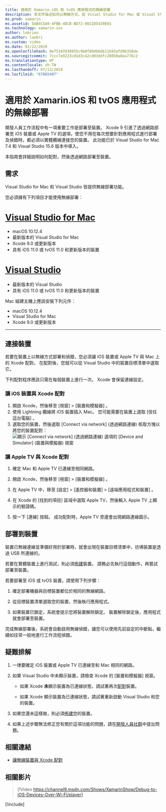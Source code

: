 ```yaml
---
title: 適用於 Xamarin.iOS 和 tvOS 應用程式的無線部署
description: 本文件描述如何以無線方式，從 Visual Studio for Mac 或 Visual Studio 2019 將 Xamarin.iOS 應用程式部署到 iOS 裝置。
ms.prod: xamarin
ms.assetid: 5AB4C5A9-4FBB-4DCB-BD72-0022D5439E65
ms.technology: xamarin-ios
author: lobrien
ms.author: laobri
ms.custom: video
ms.date: 01/22/2019
ms.openlocfilehash: 0e7516f030955c9b0f89db6db11b93afd9b358de
ms.sourcegitcommit: 7ccc7a9223cd1d3c42cd03ddfc28050a8ea776c2
ms.translationtype: HT
ms.contentlocale: zh-TW
ms.lasthandoff: 07/13/2019
ms.locfileid: "67865497"
---
```

# <a name="wireless-deployment-for-xamarinios-and-tvos-apps"></a>適用於 Xamarin.iOS 和 tvOS 應用程式的無線部署

開發人員工作流程中有一項重要工作是部署至裝置。 Xcode 9 引進了透過網路部署至 iOS 裝置或 Apple TV 的選項，使您不用在每次想要針對應用程式進行部署及偵錯時，都必須以實體纜線連接您的裝置。 此功能已於 Visual Studio for Mac 7.4 和 Visual Studio 15.6 版本中導入。

本指南會詳細說明如何配對，然後透過網路部署至裝置。

## <a name="requirements"></a>需求

Visual Studio for Mac 和 Visual Studio 皆提供無線部署功能。

您必須擁有下列項目才能使用無線部署：

# <a name="visual-studio-for-mactabmacos"></a>[Visual Studio for Mac](#tab/macos)

- macOS 10.12.4
- 最新版本的 Visual Studio for Mac
- Xcode 9.0 或更新版本
- 具有 iOS 11.0 或 tvOS 11.0 和更新版本的裝置

# <a name="visual-studiotabwindows"></a>[Visual Studio](#tab/windows)

- 最新版本的 Visual Studio
- 具有 iOS 11.0 或 tvOS 11.0 和更新版本的裝置

Mac 組建主機上應該安裝下列元件：

- macOS 10.12.4
- Visual Studio for Mac
- Xcode 9.0 或更新版本

-----

## <a name="connecting-a-device"></a>連接裝置

若要在裝置上以無線方式部署和偵錯，您必須讓 iOS 裝置或 Apple TV 與 Mac 上的 Xcode 配對。 在配對後，您就可以從 Visual Studio 中的裝置目標清單中選取它。 

下列配對程序應該只需在每個裝置上進行一次。 Xcode 會保留連線設定。

<a name="pair" />

### <a name="pairing-an-ios-device-with-xcode"></a>讓 iOS 裝置與 Xcode 配對

1. 開啟 Xcode，然後移至 [視窗] > [裝置和模擬器]  。
2. 使用 Lightning 纜線將 iOS 裝置插入 Mac。 您可能需要在裝置上選取 [信任這台電腦]  。
3. 選取您的裝置，然後選取 [Connect via network]  \(透過網路連線\) 核取方塊以將您的裝置配對：![顯示 [Connect via network] \(透過網路連線\) 選項的 [Device and Simulator] \(裝置與模擬器\) 視窗](wireless-deployment-images/image2.png)

### <a name="pairing-an-apple-tv-with-xcode"></a>讓 Apple TV 與 Xcode 配對

1. 確定 Mac 和 Apple TV 已連線至相同網路。

2. 開啟 Xcode，然後移至 [視窗] > [裝置和模擬器]  。

3. 在 Apple TV 中，移至 [設定] > [遙控器和裝置] > [遠端應用程式和裝置]  。

4. 在 Xcode 的 [找到的項目]  區域中選取 Apple TV，然後輸入 Apple TV 上顯示的驗證碼。

5. 按一下 [連線]  按鈕。 成功配對時，Apple TV 旁邊會出現網路連線圖示。

## <a name="deploy-to-a-device"></a>部署到裝置

裝置已無線連線並準備好用於部署時，就會出現在裝置目標清單中，彷彿裝置是透過 USB 所連線的。

若要在實體裝置上進行測試，則必須[佈建](~/ios/get-started/installation/device-provisioning/index.md)裝置。 請務必先執行這個動作，再嘗試部署至裝置。 

若要部署至 iOS 或 tvOS 裝置，請使用下列步驟：

1. 確定部署機器與目標裝置都位於相同的無線網路。 

2. 從目標裝置清單選取您的裝置，然後執行應用程式。

3. 如果裝置已鎖定，系統會提示您將裝置解除鎖定。 裝置解除鎖定後，應用程式就會部署至裝置。

完成無線部署後，系統會自動啟用無線偵錯，讓您可以使用先前設定的中斷點，繼續如往常一般地進行工作流程偵錯。

## <a name="troubleshooting"></a>疑難排解

1. 一律要確定 iOS 裝置或 Apple TV 已連線至和 Mac 相同的網路。

2. 如果 Visual Studio 中未顯示裝置，請檢查 Xcode 的 [裝置和模擬器]  視窗。 

    * 如果 Xcode **未**顯示裝置為已連線狀態，請試著再次[配對](#pair)裝置。

    * 如果 Xcode 顯示裝置為已連線狀態，請試著重新啟動 Visual Studio 和您的裝置。

3. 如果您還未這樣做，則必須[佈建](~/ios/get-started/installation/device-provisioning/index.md)您的裝置。

4. 如果上述步驟無法修正您有關於這項功能的問題，請在[開發人員社群](https://developercommunity.visualstudio.com/spaces/41/index.html)中提出問題。

## <a name="related-links"></a>相關連結

- [讓無線裝置與 Xcode 配對](https://help.apple.com/xcode/mac/9.0/index.html?localePath=en.lproj#/devbc48d1bad)

## <a name="related-video"></a>相關影片

> [!Video https://channel9.msdn.com/Shows/XamarinShow/Debug-to-iOS-Devices-Over-Wi-Fi/player]

[!include[](~/essentials/includes/xamarin-show-essentials.md)]
